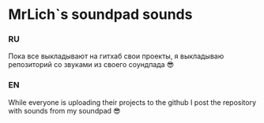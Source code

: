 # MrLich`s soundpad sounds

### RU
Пока все выкладывают на гитхаб свои проекты, я выкладываю репозиторий со звуками из своего соундпада 😎

### EN
While everyone is uploading their projects to the github I post the repository with sounds from my soundpad 😎
